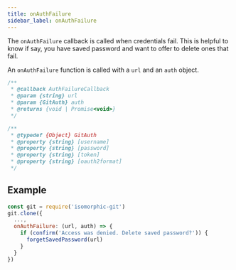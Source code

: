 ```yaml
---
title: onAuthFailure
sidebar_label: onAuthFailure
---
```


The `onAuthFailure` callback is called when credentials fail. This is helpful to know if say, you have saved password and want to offer to delete ones that fail.

An `onAuthFailure` function is called with a `url` and an `auth` object.

```js
/**
 * @callback AuthFailureCallback
 * @param {string} url
 * @param {GitAuth} auth
 * @returns {void | Promise<void>}
 */

/**
 * @typedef {Object} GitAuth
 * @property {string} [username]
 * @property {string} [password]
 * @property {string} [token]
 * @property {string} [oauth2format]
 */
```

## Example

```js
const git = require('isomorphic-git')
git.clone({
  ...,
  onAuthFailure: (url, auth) => {
    if (confirm('Access was denied. Delete saved password?')) {
      forgetSavedPassword(url)
    }
  }
})
```
